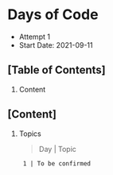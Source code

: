 
# Days of Code

- Attempt 1
- Start Date: 2021-09-11

## [Table of Contents]

1. Content

## [Content]

1. Topics

    > Day | Topic

        1 | To be confirmed
